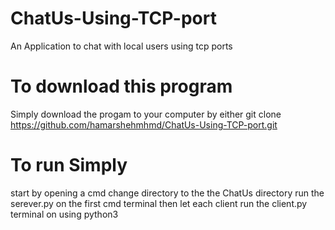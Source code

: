 # ChatUs-Using-TCP-port
An Application to chat with local users using tcp ports
# To download this program
Simply download the progam to your computer by either
git clone https://github.com/hamarshehmhmd/ChatUs-Using-TCP-port.git
# To run Simply 
start by opening a cmd 
change directory to the the ChatUs directory 
run the serever.py on the first cmd terminal
then let each client run the client.py terminal on using python3 
